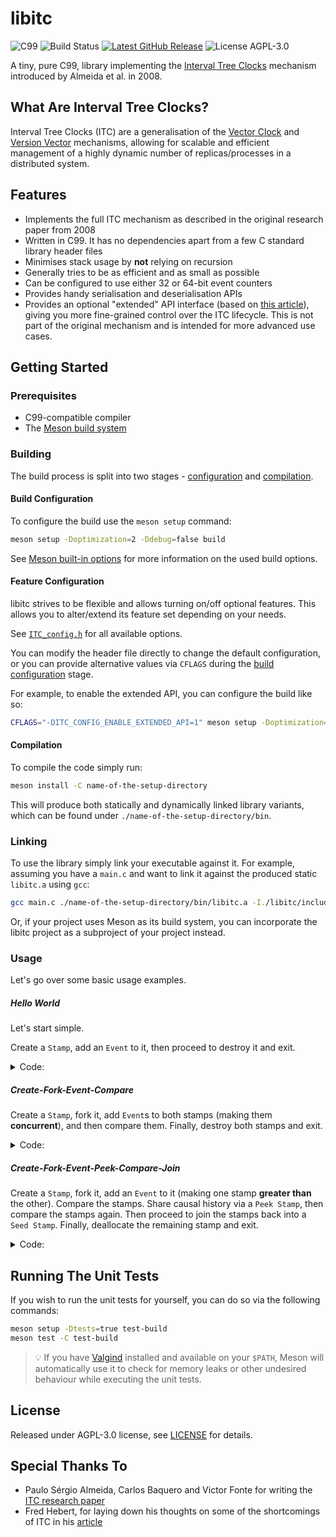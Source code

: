 # libitc

<img src="https://img.shields.io/badge/C-99-gray?color=blue" alt="C99">
<img src="https://img.shields.io/github/actions/workflow/status/sdimovv/libitc/.github%2Fworkflows%2Fbuild-and-run-tests.yml?branch=main&logo=github" alt="Build Status">
<a href="https://github.com/sdimovv/libitc/releases/latest"><img src="https://img.shields.io/github/v/release/sdimovv/libitc" alt="Latest GitHub Release"></a>
<img src="https://img.shields.io/github/license/sdimovv/libitc" alt="License AGPL-3.0">

A tiny, pure C99, library implementing the [Interval Tree Clocks](https://gsd.di.uminho.pt/members/cbm/ps/itc2008.pdf) mechanism introduced by Almeida et al. in 2008.

## What Are Interval Tree Clocks?

Interval Tree Clocks (ITC) are a generalisation of the [Vector Clock](https://en.wikipedia.org/wiki/Vector_clock) and [Version Vector](https://en.wikipedia.org/wiki/Version_vector) mechanisms, allowing for scalable and efficient management of a
highly dynamic number of replicas/processes in a distributed system.


## Features

* Implements the full ITC mechanism as described in the original research paper from 2008
* Written in C99. It has no dependencies apart from a few C standard library
  header files
* Minimises stack usage by **not** relying on recursion
* Generally tries to be as efficient and as small as possible
* Can be configured to use either 32 or 64-bit event counters
* Provides handy serialisation and deserialisation APIs
* Provides an optional "extended" API interface (based on
  [this article](https://ferd.ca/interval-tree-clocks.html)), giving you more fine-grained control over the ITC lifecycle. This is not part of the original
  mechanism and is intended for more advanced use cases.

## Getting Started

### Prerequisites

* C99-compatible compiler
* The [Meson build system](https://mesonbuild.com/)

### Building

The build process is split into two stages - [configuration](#build-configuration) and [compilation](#compilation).

#### Build Configuration

To configure the build use the `meson setup` command:

```bash
meson setup -Doptimization=2 -Ddebug=false build
```

See [Meson built-in options](https://mesonbuild.com/Builtin-options.html) for more information on the used build options.

#### Feature Configuration

libitc strives to be flexible and allows turning on/off optional features. This allows you to alter/extend its feature set depending on your needs.

See [`ITC_config.h`](./libitc/include/ITC_config.h) for all available options.

You can modify the header file directly to change the default configuration, or you can provide alternative values via `CFLAGS` during the [build configuration](#build-configuration) stage.

For example, to enable the extended API, you can configure the build like so:

```bash
CFLAGS="-DITC_CONFIG_ENABLE_EXTENDED_API=1" meson setup -Doptimization=2 -Ddebug=false build-with-extended-api
```

#### Compilation

To compile the code simply run:

```bash
meson install -C name-of-the-setup-directory
```

This will produce both statically and dynamically linked library variants, which can be found under `./name-of-the-setup-directory/bin`.

### Linking

To use the library simply link your executable against it. For example, assuming you have a `main.c` and want to link it against the produced static `libitc.a` using `gcc`:

```bash
gcc main.c ./name-of-the-setup-directory/bin/libitc.a -I./libitc/include -o main
```

Or, if your project uses Meson as its build system, you can incorporate the libitc project as a subproject of your project instead.

### Usage

Let's go over some basic usage examples.

##### Hello World

Let's start simple.

Create a `Stamp`, add an `Event` to it, then proceed to destroy it and exit.

<details>
<summary>Code:</summary>

```c
#include "ITC.h"
#include <stddef.h> /* For access to the `NULL` macro */

int main(void)
{
  ITC_Status_t t_Status = ITC_STATUS_SUCCESS;
  ITC_Stamp_t *pt_Stamp = NULL;

  /* Allocate the Stamp */
  t_Status = ITC_Stamp_newSeed(&pt_Stamp);

  if (t_Status == ITC_STATUS_SUCCESS)
  {
      /* Add an Event */
      t_Status = ITC_Stamp_event(pt_Stamp);
  }

  /* Passing a `NULL` to `ITC_Stamp_destroy` is safe, but let's be prudent */
  if (pt_Stamp)
  {
      /* Deallocate the Stamp */
      t_Status = ITC_Stamp_destroy(&pt_Stamp);
  }

  return t_Status;
}
```

</details>

##### Create-Fork-Event-Compare

Create a `Stamp`, fork it, add `Event`s to both stamps (making them **concurrent**), and then compare them. Finally, destroy both stamps and exit.

<details>
<summary>Code:</summary>

```c
#include "ITC.h"
#include <stddef.h> /* For access to the `NULL` macro */

int main(void)
{
  ITC_Status_t t_Status = ITC_STATUS_SUCCESS;
  ITC_Status_t t_OpStatus = ITC_STATUS_SUCCESS;
  ITC_Stamp_t *pt_Stamp1 = NULL;
  ITC_Stamp_t *pt_Stamp2 = NULL;
  ITC_Stamp_Comparison_t t_Result;

  /* Allocate the Stamp */
  t_Status = ITC_Stamp_newSeed(&pt_Stamp1);

  if (t_Status == ITC_STATUS_SUCCESS)
  {
      /* Fork the Stamp */
      t_Status = ITC_Stamp_fork(&pt_Stamp1, &pt_Stamp2);
  }

  if (t_Status == ITC_STATUS_SUCCESS)
  {
      /* Add an Event to Stamp1 */
      t_Status = ITC_Stamp_event(pt_Stamp1);
  }

  if (t_Status == ITC_STATUS_SUCCESS)
  {
      /* Add an Event to Stamp2 */
      t_Status = ITC_Stamp_event(pt_Stamp2);
  }

  if (t_Status == ITC_STATUS_SUCCESS)
  {
      /* Compare the Stamps */
      t_Status = ITC_Stamp_compare(pt_Stamp1, pt_Stamp2, &t_Result);

      if (t_Result != ITC_STAMP_COMPARISON_CONCURRENT)
      {
          /* Something is not right, these Stamps should be concurrent */
          t_Status = ITC_STATUS_FAILURE;
      }
  }

  /* Passing a `NULL` to `ITC_Stamp_destroy` is safe, but let's be prudent */
  if (pt_Stamp1)
  {
      /* Deallocate Stamp1 */
      t_OpStatus = ITC_Stamp_destroy(&pt_Stamp1);

      if (t_OpStatus != ITC_STATUS_SUCCESS)
      {
          /* Return the last error */
          t_Status = t_OpStatus;
      }
  }
  if (pt_Stamp2)
  {
      /* Deallocate Stamp2 */
      t_OpStatus = ITC_Stamp_destroy(&pt_Stamp2);

      if (t_OpStatus != ITC_STATUS_SUCCESS)
      {
          /* Return the last error */
          t_Status = t_OpStatus;
      }
  }

  return t_Status;
}
```

</details>

##### Create-Fork-Event-Peek-Compare-Join

Create a `Stamp`, fork it, add an `Event` to it (making one stamp **greater than** the other). Compare the stamps. Share causal history via a `Peek Stamp`, then compare the stamps again. Then proceed to join the stamps back into a `Seed Stamp`. Finally, deallocate the remaining stamp and exit.

<details>
<summary>Code:</summary>

```c
#include "ITC.h"
#include <stddef.h> /* For access to the `NULL` macro */

int main(void)
{
  ITC_Status_t t_Status = ITC_STATUS_SUCCESS;
  ITC_Status_t t_OpStatus = ITC_STATUS_SUCCESS;
  ITC_Stamp_t *pt_Stamp1 = NULL;
  ITC_Stamp_t *pt_Stamp2 = NULL;
  ITC_Stamp_t *pt_PeekStamp1 = NULL;
  ITC_Stamp_Comparison_t t_Result;

  /* Allocate the Stamp */
  t_Status = ITC_Stamp_newSeed(&pt_Stamp1);

  if (t_Status == ITC_STATUS_SUCCESS)
  {
      /* Fork the Stamp */
      t_Status = ITC_Stamp_fork(&pt_Stamp1, &pt_Stamp2);
  }

  if (t_Status == ITC_STATUS_SUCCESS)
  {
      /* Add an Event to Stamp1 */
      t_Status = ITC_Stamp_event(pt_Stamp1);
  }

  if (t_Status == ITC_STATUS_SUCCESS)
  {
      /* Compare the Stamps */
      t_Status = ITC_Stamp_compare(pt_Stamp1, pt_Stamp2, &t_Result);

      if (t_Result != ITC_STAMP_COMPARISON_GREATER_THAN)
      {
          /* Something is not right, Stamp1 should be greater than Stamp2 */
          t_Status = ITC_STATUS_FAILURE;
      }
  }

  if (t_Status == ITC_STATUS_SUCCESS)
  {
      /* Compare the Stamps the other way around */
      t_Status = ITC_Stamp_compare(pt_Stamp2, pt_Stamp1, &t_Result);

      if (t_Result != ITC_STAMP_COMPARISON_LESS_THAN)
      {
          /* Something is not right, Stamp2 should be less than Stamp1 */
          t_Status = ITC_STATUS_FAILURE;
      }
  }

  if (t_Status == ITC_STATUS_SUCCESS)
  {
      /* Create a peek Stamp */
      t_Status = ITC_Stamp_newPeek(pt_Stamp1, &pt_PeekStamp1);
  }

  if (t_Status == ITC_STATUS_SUCCESS)
  {
      /* Share the causal history of Stamp1 with Stamp2.
       * No need to deallocate `pt_PeekStamp1`. `ITC_Stamp_join`
       * will deallocate it on exit, to prevent it from being used
       * again after joining. */
      t_Status = ITC_Stamp_join(&pt_Stamp2, &pt_PeekStamp1);
  }

  if (t_Status == ITC_STATUS_SUCCESS)
  {
      /* Compare the Stamps */
      t_Status = ITC_Stamp_compare(pt_Stamp1, pt_Stamp2, &t_Result);

      if (t_Result != ITC_STAMP_COMPARISON_EQUAL ||
          t_Result != ITC_STAMP_COMPARISON_GREATER_THAN)
      {
          /* Something is not right, Stamp1 should be greater than or equal to
           * Stamp2 because the causal history was shared */
          t_Status = ITC_STATUS_FAILURE;
      }
  }

  if (t_Status == ITC_STATUS_SUCCESS)
  {
      /* Compare the Stamps the other way around */
      t_Status = ITC_Stamp_compare(pt_Stamp2, pt_Stamp1, &t_Result);

      if (t_Result != ITC_STAMP_COMPARISON_EQUAL ||
          t_Result != ITC_STAMP_COMPARISON_GREATER_THAN)
      {
          /* Something is not right, Stamp1 should be greater than or equal to
           * Stamp2 because the causal history was shared */
          t_Status = ITC_STATUS_FAILURE;
      }
  }

  if (t_Status == ITC_STATUS_SUCCESS)
  {
      /* Join Stamp2 with Stamp1.
       * No need to deallocate `pt_Stamp2`. `ITC_Stamp_join`
       * will deallocate it on exit, to prevent it from being used
       * again after joining. */
      t_Status = ITC_Stamp_join(&pt_Stamp1, &pt_Stamp2);
  }

  /* Passing a `NULL` to `ITC_Stamp_destroy` is safe, but let's be prudent */
  if (pt_Stamp1)
  {
      /* Deallocate Stamp1 */
      t_OpStatus = ITC_Stamp_destroy(&pt_Stamp1);

      if (t_OpStatus != ITC_STATUS_SUCCESS)
      {
          /* Return the last error */
          t_Status = t_OpStatus;
      }
  }
  if (pt_Stamp2)
  {
      /* Deallocate Stamp2 */
      t_OpStatus = ITC_Stamp_destroy(&pt_Stamp2);

      if (t_OpStatus != ITC_STATUS_SUCCESS)
      {
          /* Return the last error */
          t_Status = t_OpStatus;
      }
  }

  return t_Status;
}
```

</details>

## Running The Unit Tests

If you wish to run the unit tests for yourself, you can do so via the following commands:

```bash
meson setup -Dtests=true test-build
meson test -C test-build
```

> :bulb: If you have [Valgind](https://valgrind.org/) installed and available on your `$PATH`, Meson will automatically use it to check for memory leaks or other undesired behaviour while executing the unit tests.

## License

Released under AGPL-3.0 license, see [LICENSE](./LICENSE) for details.

## Special Thanks To

* Paulo Sérgio Almeida, Carlos Baquero and Victor Fonte for writing the [ITC research paper](http://hydra.azilian.net/Papers/Interval%20Tree%20Clocks.pdf)
* Fred Hebert, for laying down his thoughts on some of the shortcomings of ITC in his [article](https://ferd.ca/interval-tree-clocks.html)
